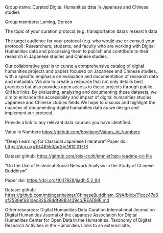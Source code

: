 Group name: Curated Digital Humanities data in Japanese and Chinese studies

Group members: Luming, Doreen

The topic of your curation protocol (e.g. transportation data): research data

The target audience for your protocol (e.g. who would use or consult your protocol):
Researchers, students, and faculty who are working with Digital Humanities data and processing them to publish and contribute to their research in Japanese studies and Chinese studies.

Our collaborative goal is to curate a comprehensive catalog of digital humanities projects and papers focused on Japanese and Chinese studies, with a specific emphasis on evaluation and documentation of research data and metadata. We aim to create a resource that not only details best practices but also provides open access to these projects through public GitHub links. By evaluating, analyzing and documenting these datasets, we aim to enhance the accessibility and impact of digital humanities studies, Japanese and Chinese studies fields.We hope to discuss and highlight the nuances of documenting digital humanities data as we design and implement our protocol. 

Provide a link to any relevant data sources you have identified.

Value in Numbers https://github.com/hoytlong/Values_In_Numbers 

“Deep Learning for Classical Japanese Literature”
Paper doi: https://doi.org/10.48550/arXiv.1812.01718 

Dataset github: https://github.com/rois-codh/kmnist?tab=readme-ov-file 

“On the Use of Historical Social Network Analysis in the Study of Chinese Buddhism”

Paper doi: https://doi.org/10.17928/jjadh.5.2_84

Dataset github: https://github.com/mbingenheimer/ChineseBuddhism_SNA/blob/71ccc47c8af2580ef681dec82638ddf9880439cb/README.md 

Other resources: 
Digital Humanities Data Curation
International Journal on Digital Humanities 
Journal of the Japanese Association for Digital Humanities
Center for Open Data in the Humanities, 
Taxonomy of Digital Research Activities in the Humanities Links to an external site., 
